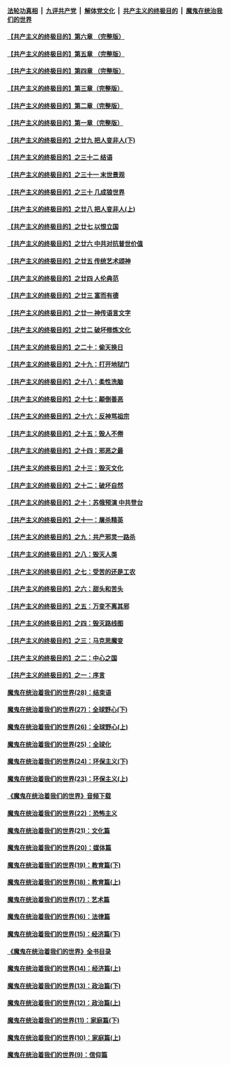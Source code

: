 

####  [法轮功真相](../../../../basic/blob/master/README.md?t=04151630) &nbsp;|&nbsp; [九评共产党](../../../../9ping.md/blob/master/README.md?t=04151630) &nbsp;|&nbsp; [解体党文化](../../../../jtdwh.md/blob/master/README.md?t=04151630)  &nbsp;|&nbsp; [共产主义的终极目的](../../../../gczydzjmd.md/blob/master/README.md?t=04151630) &nbsp;|&nbsp; [魔鬼在统治我们的世界](../../../../mgztzwmdsj.md/blob/master/README.md?t=04151630) 

#### [【共产主义的终极目的】第六章 （完整版）](../pages/nsc422/n11428913.md?t=04151630) 

#### [【共产主义的终极目的】第五章 （完整版）](../pages/nsc422/n11428912.md?t=04151630) 

#### [【共产主义的终极目的】第四章 （完整版）](../pages/nsc422/n11428907.md?t=04151630) 

#### [【共产主义的终极目的】第三章（完整版）](../pages/nsc422/n11428848.md?t=04151630) 

#### [【共产主义的终极目的】第二章（完整版）](../pages/nsc422/n11428831.md?t=04151630) 

#### [【共产主义的终极目的】第一章（完整版）](../pages/nsc422/n11417651.md?t=04151630) 

#### [【共产主义的终极目的】之廿九 把人变非人(下)](../pages/nsc422/n11344140.md?t=04151630) 

#### [【共产主义的终极目的】之三十二 结语](../pages/nsc422/n11360535.md?t=04151630) 

#### [【共产主义的终极目的】之三十一 末世景观](../pages/nsc422/n11351129.md?t=04151630) 

#### [【共产主义的终极目的】之三十 几成狼世界](../pages/nsc422/n11348280.md?t=04151630) 

#### [【共产主义的终极目的】之廿八 把人变非人(上)](../pages/nsc422/n11340492.md?t=04151630) 

#### [【共产主义的终极目的】之廿七 以恨立国](../pages/nsc422/n11336944.md?t=04151630) 

#### [【共产主义的终极目的】之廿六 中共对抗普世价值](../pages/nsc422/n11324785.md?t=04151630) 

#### [【共产主义的终极目的】之廿五 传统艺术颂神](../pages/nsc422/n11296396.md?t=04151630) 

#### [【共产主义的终极目的】之廿四 人伦典范](../pages/nsc422/n11296397.md?t=04151630) 

#### [【共产主义的终极目的】之廿三 富而有德](../pages/nsc422/n11283598.md?t=04151630) 

#### [【共产主义的终极目的】之廿一 神传语言文字](../pages/nsc422/n11263265.md?t=04151630) 

#### [【共产主义的终极目的】之廿二 破坏修炼文化](../pages/nsc422/n11245728.md?t=04151630) 

#### [【共产主义的终极目的】之二十：偷天换日](../pages/nsc422/n11238846.md?t=04151630) 

#### [【共产主义的终极目的】之十九：打开地狱门](../pages/nsc422/n11206376.md?t=04151630) 

#### [【共产主义的终极目的】之十八：柔性洗脑](../pages/nsc422/n11199994.md?t=04151630) 

#### [【共产主义的终极目的】之十七：颠倒善恶](../pages/nsc422/n11179782.md?t=04151630) 

#### [【共产主义的终极目的】之十六：反神骂祖宗](../pages/nsc422/n11166798.md?t=04151630) 

#### [【共产主义的终极目的】之十五：毁人不倦](../pages/nsc422/n11166792.md?t=04151630) 

#### [【共产主义的终极目的】之十四：邪恶之最](../pages/nsc422/n11150249.md?t=04151630) 

#### [【共产主义的终极目的】之十三：毁灭文化](../pages/nsc422/n11135227.md?t=04151630) 

#### [【共产主义的终极目的】之十二：破坏自然](../pages/nsc422/n11135214.md?t=04151630) 

#### [【共产主义的终极目的】之十：苏俄预演 中共登台](../pages/nsc422/n11118424.md?t=04151630) 

#### [【共产主义的终极目的】之十一：屠杀精英](../pages/nsc422/n11118442.md?t=04151630) 

#### [【共产主义的终极目的】之九：共产邪灵一路杀](../pages/nsc422/n11114139.md?t=04151630) 

#### [【共产主义的终极目的】之八：毁灭人类](../pages/nsc422/n11108503.md?t=04151630) 

#### [【共产主义的终极目的】之七：受苦的还是工农](../pages/nsc422/n11101809.md?t=04151630) 

#### [【共产主义的终极目的】之六：甜头和苦头](../pages/nsc422/n11096971.md?t=04151630) 

#### [【共产主义的终极目的】之五：万变不离其邪](../pages/nsc422/n11091285.md?t=04151630) 

#### [【共产主义的终极目的】之四：毁灭路线图](../pages/nsc422/n11086284.md?t=04151630) 

#### [【共产主义的终极目的】之三：马克思魔变](../pages/nsc422/n11061941.md?t=04151630) 

#### [【共产主义的终极目的】之二：中心之国](../pages/nsc422/n11047728.md?t=04151630) 

#### [【共产主义的终极目的】之一：序言](../pages/nsc422/n11086077.md?t=04151630) 

#### [魔鬼在统治着我们的世界(28)：结束语](../pages/nsc422/n10936246.md?t=04151630) 

#### [魔鬼在统治着我们的世界(27)：全球野心(下)](../pages/nsc422/n10928319.md?t=04151630) 

#### [魔鬼在统治着我们的世界(26)：全球野心(上)](../pages/nsc422/n10900318.md?t=04151630) 

#### [魔鬼在统治着我们的世界(25)：全球化](../pages/nsc422/n10788205.md?t=04151630) 

#### [魔鬼在统治着我们的世界(24)：环保主义(下)](../pages/nsc422/n10695307.md?t=04151630) 

#### [魔鬼在统治着我们的世界(23)：环保主义(上)](../pages/nsc422/n10688613.md?t=04151630) 

#### [《魔鬼在统治着我们的世界》音频下载](../pages/nsc422/n10635553.md?t=04151630) 

#### [魔鬼在统治着我们的世界(22)：恐怖主义](../pages/nsc422/n10614727.md?t=04151630) 

#### [魔鬼在统治着我们的世界(21)：文化篇](../pages/nsc422/n10597706.md?t=04151630) 

#### [魔鬼在统治着我们的世界(20)：媒体篇](../pages/nsc422/n10586579.md?t=04151630) 

#### [魔鬼在统治着我们的世界(19)：教育篇(下)](../pages/nsc422/n10564808.md?t=04151630) 

#### [魔鬼在统治着我们的世界(18)：教育篇(上)](../pages/nsc422/n10526970.md?t=04151630) 

#### [魔鬼在统治着我们的世界(17)：艺术篇](../pages/nsc422/n10499093.md?t=04151630) 

#### [魔鬼在统治着我们的世界(16)：法律篇](../pages/nsc422/n10485969.md?t=04151630) 

#### [魔鬼在统治着我们的世界(15)：经济篇(下)](../pages/nsc422/n10469975.md?t=04151630) 

#### [《魔鬼在统治着我们的世界》全书目录](../pages/nsc422/n10464261.md?t=04151630) 

#### [魔鬼在统治着我们的世界(14)：经济篇(上)](../pages/nsc422/n10457370.md?t=04151630) 

#### [魔鬼在统治着我们的世界(13)：政治篇(下)](../pages/nsc422/n10448270.md?t=04151630) 

#### [魔鬼在统治着我们的世界(12)：政治篇(上)](../pages/nsc422/n10444576.md?t=04151630) 

#### [魔鬼在统治着我们的世界(11)：家庭篇(下)](../pages/nsc422/n10440961.md?t=04151630) 

#### [魔鬼在统治着我们的世界(10)：家庭篇(上)](../pages/nsc422/n10435448.md?t=04151630) 

#### [魔鬼在统治着我们的世界(9)：信仰篇](../pages/nsc422/n10432159.md?t=04151630) 

